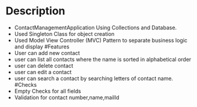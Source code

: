 # Description
  - ContactManagementApplication Using Collections and Database.
  - Used Singleton Class for object creation
  - Used Model View Controller (MVC) Pattern to separate business logic and display
#Features
  - User can add new contact
  - user can list all contacts where the name is sorted in alphabetical order
  - user can delete contact
  - user can edit a contact
  - user can search a contact by searching letters of contact name.
 #Checks
  - Empty Checks for all fields
  - Validation for contact number,name,mailId
  
